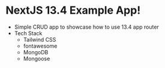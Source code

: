 
# NextJS 13.4 Example App!
- Simple CRUD app to showcase how to use 13.4 app router
- Tech Stack
  - Tailwind CSS
  - fontawesome
  - MongoDB
  - Mongoose 
